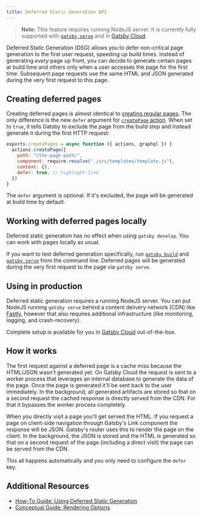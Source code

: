```yaml
---
title: Deferred Static Generation API
---
```


> **Note:** This feature requires running NodeJS server.
> It is currently fully supported with [`gatsby serve`](/docs/reference/gatsby-cli/#serve) and in [Gatsby Cloud](/products/cloud/).

Deferred Static Generation (DSG) allows you to defer non-critical page generation to the first user request, speeding up build times.
Instead of generating _every_ page up front, you can decide to generate certain pages at build time and others only when a user accesses the page for the first time.
Subsequent page requests use the same HTML and JSON generated during the very first request to this page.

## Creating deferred pages

Creating deferred pages is almost identical to [creating regular pages](/docs/reference/routing/creating-routes/#using-gatsby-nodejs).
The only difference is the new `defer` argument for [`createPage` action](/docs/reference/config-files/actions/#createPage).
When set to `true`, it tells Gatsby to exclude the page from the build step and instead generate it during the first HTTP request:

```js:title=gatsby-node.js
exports.createPages = async function ({ actions, graphql }) {
  actions.createPage({
    path: "/the-page-path/",
    component: require.resolve("./src/templates/template.js"),
    context: {},
    defer: true, // highlight-line
  })
}
```

The `defer` argument is optional. If it's excluded, the page will be generated at build time by default.

## Working with deferred pages locally

Deferred static generation has no effect when using `gatsby develop`. You can work with pages locally as usual.

If you want to test deferred generation specifically, run [`gatsby build`](/docs/reference/gatsby-cli/#build)
and [`gatsby serve`](/docs/reference/gatsby-cli/#serve) from the command line. Deferred pages will be
generated during the very first request to the page via `gatsby serve`.

## Using in production

Deferred static generation requires a running NodeJS server. You can put NodeJS running `gatsby serve`
behind a content delivery network (CDN) like [Fastly](https://www.fastly.com/), however that also requires additional infrastructure (like monitoring, logging, and crash-recovery).

Complete setup is available for you in [Gatsby Cloud](/products/cloud/) out-of-the-box.

## How it works

The first request against a deferred page is a cache miss because the HTML/JSON wasn't generated yet. On Gatsby Cloud the request is sent to a worker process that leverages an internal database to generate the data of the page. Once the page is generated it'll be sent back to the user immediately. In the background, all generated artifacts are stored so that on a second request the cached response is directly served from the CDN. For that it bypasses the worker process completely.

When you directly visit a page you'll get served the HTML. If you request a page on client-side navigation through Gatsby's Link component the response will be JSON. Gatsby's router uses this to render the page on the client. In the background, the JSON is stored and the HTML is generated so that on a second request of the page (including a direct visit) the page can be served from the CDN.

This all happens automatically and you only need to configure the `defer` key.

## Additional Resources

- [How-To Guide: Using Deferred Static Generation](/docs/how-to/rendering-options/using-deferred-static-generation/)
- [Conceptual Guide: Rendering Options](/docs/conceptual/rendering-options/)
